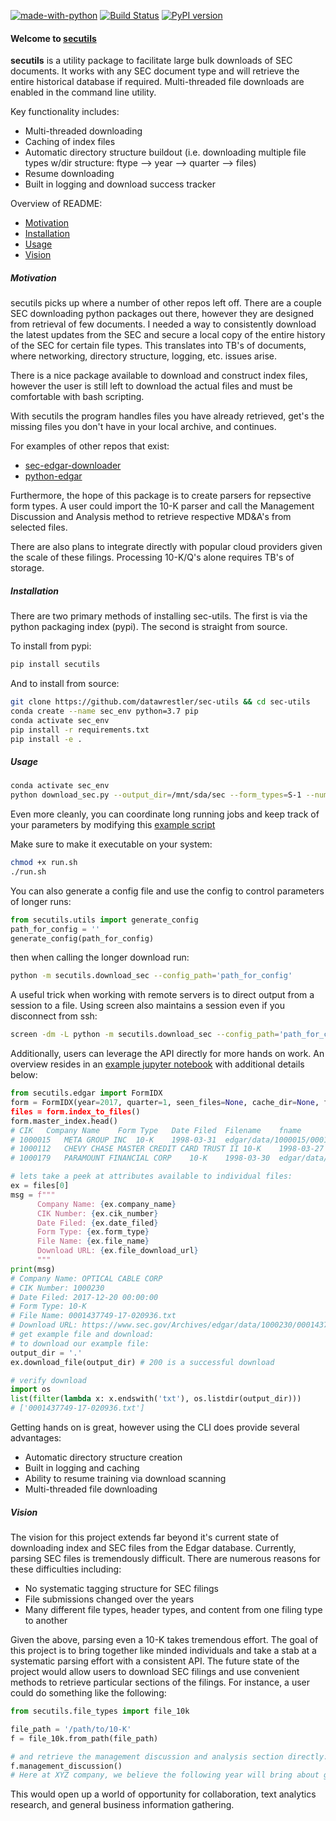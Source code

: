 [![made-with-python](https://img.shields.io/badge/Made%20with-Python-1f425f.svg)](https://www.python.org/)
[![Build Status](https://travis-ci.org/datawrestler/sec-utils.svg?branch=master)](https://travis-ci.org/datawrestler/sec-utils)
[![PyPI version](https://badge.fury.io/py/secutils.svg)](https://badge.fury.io/py/secutils)

#### Welcome to [secutils](https://github.com/datawrestler/sec-utils)
**secutils** is a utility package to facilitate large bulk downloads of SEC documents. It works with any SEC document type and will retrieve the entire historical database if required. Multi-threaded file downloads are enabled in the command line utility.

Key functionality includes:
- Multi-threaded downloading
- Caching of index files
- Automatic directory structure buildout (i.e. downloading multiple file types w/dir structure: ftype --> year --> quarter --> files)
- Resume downloading
- Built in logging and download success tracker

Overview of README:
- [Motivation](#motivate)
- [Installation](#install)
- [Usage](#usage)
- [Vision](#vision)

##### Motivation <a id='motivate' />
secutils picks up where a number of other repos left off. There are a couple SEC downloading python packages out there, however they are designed from retrieval of few documents. I needed a way to consistently download the latest updates from the SEC and secure a local copy of the entire history of the SEC for certain file types. This translates into TB's of documents, where networking, directory structure, logging, etc. issues arise. 

There is a nice package available to download and construct index files, however the user is still left to download the actual files and must be comfortable with bash scripting. 

With secutils the program handles files you have already retrieved, get's the missing files you don't have in your local archive, and continues. 

For examples of other repos that exist: 

- [sec-edgar-downloader](https://github.com/jadchaar/sec-edgar-downloader)
- [python-edgar](https://github.com/edouardswiac/python-edgar/)

Furthermore, the hope of this package is to create parsers for repsective form types. A user could import the 10-K parser and call the Management Discussion and Analysis method to retrieve respective MD&A's from selected files. 

There are also plans to integrate directly with popular cloud providers given the scale of these filings. Processing 10-K/Q's alone requires TB's of storage.

##### Installation <a id='install' />
There are two primary methods of installing sec-utils. The first is via the python packaging index (pypi). The second is straight from source. 

To install from pypi:
```bash
pip install secutils
```

And to install from source:
```bash
git clone https://github.com/datawrestler/sec-utils && cd sec-utils
conda create --name sec_env python=3.7 pip
conda activate sec_env
pip install -r requirements.txt
pip install -e .
```

##### Usage <a id='usage' />
```bash
conda activate sec_env
python download_sec.py --output_dir=/mnt/sda/sec --form_types=S-1 --num_workers=-1 --start_year=2014 --end_year=2019 --quarters 1 2 3 4
```
Even more cleanly, you can coordinate long running jobs and keep track of your parameters by modifying this [example script](https://github.com/datawrestler/sec-utils/blob/master/examples/run.sh)

Make sure to make it executable on your system:
```bash
chmod +x run.sh
./run.sh
```

You can also generate a config file and use the config to control parameters of longer runs:
```python
from secutils.utils import generate_config
path_for_config = ''
generate_config(path_for_config)
```

then when calling the longer download run:
```bash
python -m secutils.download_sec --config_path='path_for_config'
```

A useful trick when working with remote servers is to direct output from a session to a file. Using screen also maintains a session even if you disconnect from ssh:
```bash
screen -dm -L python -m secutils.download_sec --config_path='path_for_config'
```

Additionally, users can leverage the API directly for more hands on work. An overview resides in an [example jupyter notebook](https://github.com/datawrestler/sec-utils/blob/master/examples/Getting%20Started.ipynb) with additional details below:
```python
from secutils.edgar import FormIDX
form = FormIDX(year=2017, quarter=1, seen_files=None, cache_dir=None, form_types=['10-K])
files = form.index_to_files()
form.master_index.head()
# CIK	Company Name	Form Type	Date Filed	Filename	fname
# 1000015	META GROUP INC	10-K	1998-03-31	edgar/data/1000015/0001000015-98-000009.txt	0001000015-98-000009.txt
# 1000112	CHEVY CHASE MASTER CREDIT CARD TRUST II	10-K	1998-03-27	edgar/data/1000112/0000920628-98-000038.txt	0000920628-98-000038.txt
# 1000179	PARAMOUNT FINANCIAL CORP	10-K	1998-03-30	edgar/data/1000179/0000950120-98-000108.txt	0000950120-98-000108.txt

# lets take a peek at attributes available to individual files:
ex = files[0]
msg = f"""
      Company Name: {ex.company_name}
      CIK Number: {ex.cik_number}
      Date Filed: {ex.date_filed}
      Form Type: {ex.form_type}
      File Name: {ex.file_name}
      Download URL: {ex.file_download_url}
      """
print(msg) 
# Company Name: OPTICAL CABLE CORP
# CIK Number: 1000230
# Date Filed: 2017-12-20 00:00:00
# Form Type: 10-K
# File Name: 0001437749-17-020936.txt
# Download URL: https://www.sec.gov/Archives/edgar/data/1000230/0001437749-17-020936.txt                                                                        
# get example file and download:
# to download our example file:
output_dir = '.'
ex.download_file(output_dir) # 200 is a successful download

# verify download 
import os
list(filter(lambda x: x.endswith('txt'), os.listdir(output_dir)))
# ['0001437749-17-020936.txt']
```

Getting hands on is great, however using the CLI does provide several advantages:
- Automatic directory structure creation
- Built in logging and caching
- Ability to resume training via download scanning
- Multi-threaded file downloading

##### Vision <a id='vision' />
The vision for this project extends far beyond it's current state of downloading index and SEC files from the Edgar database. Currently, parsing SEC files is tremendously difficult. There are numerous reasons for these difficulties including:

- No systematic tagging structure for SEC filings
- File submissions changed over the years
- Many different file types, header types, and content from one filing type to another

Given the above, parsing even a 10-K takes tremendous effort. The goal of this project is to bring together like minded individuals and take a stab at a systematic parsing effort with a consistent API. The future state of the project would allow users to download SEC filings and use convenient methods to retrieve particular sections of the filings. For instance, a user could do something like the following:

```python
from secutils.file_types import file_10k

file_path = '/path/to/10-K'
f = file_10k.from_path(file_path)

# and retrieve the management discussion and analysis section directly:
f.management_discussion()
# Here at XYZ company, we believe the following year will bring about great properity due to our R&D efforts in packages like secutils...
```
This would open up a world of opportunity for collaboration, text analytics research, and general business information gathering. 
